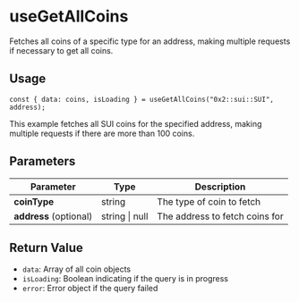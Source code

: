 # useGetAllCoins

Fetches all coins of a specific type for an address, making multiple requests if necessary to get all coins.

## Usage
```tsx
const { data: coins, isLoading } = useGetAllCoins("0x2::sui::SUI", address);
```

This example fetches all SUI coins for the specified address, making multiple requests if there are more than 100 coins.

## Parameters
| Parameter | Type | Description |
|-----------|------|-------------|
| **coinType** | string | The type of coin to fetch |
| **address** (optional) | string \| null | The address to fetch coins for |

## Return Value
* `data`: Array of all coin objects
* `isLoading`: Boolean indicating if the query is in progress
* `error`: Error object if the query failed